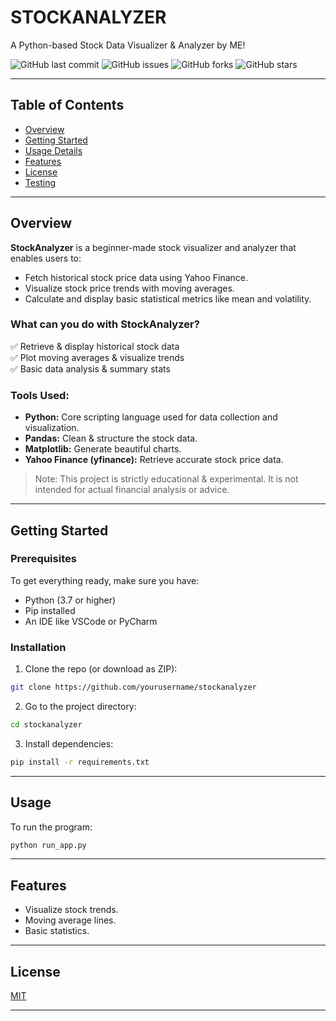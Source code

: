 

# STOCKANALYZER

A Python-based Stock Data Visualizer & Analyzer by ME!

![GitHub last commit](https://img.shields.io/github/last-commit/yourusername/stockanalyzer)
![GitHub issues](https://img.shields.io/github/issues/yourusername/stockanalyzer)
![GitHub forks](https://img.shields.io/github/forks/yourusername/stockanalyzer)
![GitHub stars](https://img.shields.io/github/stars/yourusername/stockanalyzer)

---

## Table of Contents

- [Overview](#overview)
- [Getting Started](#getting-started)
- [Usage Details](#usage-details)
- [Features](#features)
- [License](#license)
- [Testing](#testing)

---

## Overview

**StockAnalyzer** is a beginner-made stock visualizer and analyzer that enables users to:

- Fetch historical stock price data using Yahoo Finance.
- Visualize stock price trends with moving averages.
- Calculate and display basic statistical metrics like mean and volatility.



### What can you do with StockAnalyzer?

✅ Retrieve & display historical stock data  
✅ Plot moving averages & visualize trends  
✅ Basic data analysis & summary stats  

### Tools Used:

- **Python:** Core scripting language used for data collection and visualization.
- **Pandas:** Clean & structure the stock data.
- **Matplotlib:** Generate beautiful charts.
- **Yahoo Finance (yfinance):** Retrieve accurate stock price data.

> Note: This project is strictly educational & experimental. It is not intended for actual financial analysis or advice.

---

## Getting Started

### Prerequisites

To get everything ready, make sure you have:

- Python (3.7 or higher)
- Pip installed
- An IDE like VSCode or PyCharm

### Installation

1. Clone the repo (or download as ZIP):

```bash
git clone https://github.com/yourusername/stockanalyzer
````

2. Go to the project directory:

```bash
cd stockanalyzer
```

3. Install dependencies:

```bash
pip install -r requirements.txt
```

---

## Usage

To run the program:

```bash
python run_app.py
```

---

## Features

* Visualize stock trends.
* Moving average lines.
* Basic statistics.

---

## License

[MIT](LICENSE)

---


